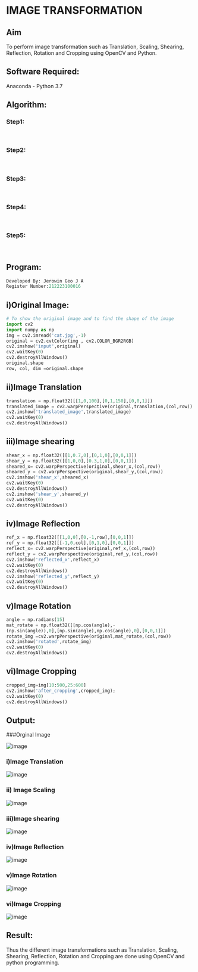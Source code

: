 # IMAGE TRANSFORMATION


## Aim
To perform image transformation such as Translation, Scaling, Shearing, Reflection, Rotation and Cropping using OpenCV and Python.

## Software Required:
Anaconda - Python 3.7

## Algorithm:
### Step1:
<br>

### Step2:
<br>

### Step3:
<br>

### Step4:
<br>

### Step5:
<br>

## Program:
```python
Developed By: Jerowin Geo J A
Register Number:212223100016
```

## i)Original Image:
```python
# To show the original image and to find the shape of the image
import cv2
import numpy as np
img = cv2.imread('cat.jpg',-1)
original = cv2.cvtColor(img , cv2.COLOR_BGR2RGB)
cv2.imshow('input',original)
cv2.waitKey(0)
cv2.destroyAllWindows()
original.shape
row, col, dim =original.shape
```
## ii)Image Translation
```python
translation = np.float32([[1,0,100],[0,1,150],[0,0,1]])
translated_image = cv2.warpPerspective(original,translation,(col,row))
cv2.imshow('translated_image',translated_image)
cv2.waitKey(0)
cv2.destroyAllWindows()
```
## iii)Image shearing
```python
shear_x = np.float32([[1,0.7,0],[0,1,0],[0,0,1]])
shear_y = np.float32([[1,0,0],[0.3,1,0],[0,0,1]])
sheared_x= cv2.warpPerspective(original,shear_x,(col,row))
sheared_y = cv2.warpPerspective(original,shear_y,(col,row))
cv2.imshow('shear_x',sheared_x)
cv2.waitKey(0)
cv2.destroyAllWindows()
cv2.imshow('shear_y',sheared_y)
cv2.waitKey(0)
cv2.destroyAllWindows()

```

## iv)Image Reflection
```python
ref_x = np.float32([[1,0,0],[0,-1,row],[0,0,1]])
ref_y = np.float32([[-1,0,col],[0,1,0],[0,0,1]])
reflect_x= cv2.warpPerspective(original,ref_x,(col,row))
reflect_y = cv2.warpPerspective(original,ref_y,(col,row))
cv2.imshow('reflected_x',reflect_x)
cv2.waitKey(0)
cv2.destroyAllWindows()
cv2.imshow('reflected_y',reflect_y)
cv2.waitKey(0)
cv2.destroyAllWindows()
```



## v)Image Rotation
```python
angle = np.radians(15)
mat_rotate = np.float32([[np.cos(angle),-
(np.sin(angle)),0],[np.sin(angle),np.cos(angle),0],[0,0,1]])
rotate_img =cv2.warpPerspective(original,mat_rotate,(col,row))
cv2.imshow('rotated',rotate_img)
cv2.waitKey(0)
cv2.destroyAllWindows()

```
## vi)Image Cropping
```python
cropped_img=img[10:500,25:600] 
cv2.imshow('after_cropping',cropped_img);
cv2.waitKey(0)
cv2.destroyAllWindows()

```
## Output:
###Orginal Image

![image](https://github.com/user-attachments/assets/714f7eeb-9a86-4800-a018-2d8d49adb66a)


### i)Image Translation

![image](https://github.com/user-attachments/assets/906b7378-ba3b-4a61-9dc2-8a89ecd7e1da)




### ii) Image Scaling

![image](https://github.com/user-attachments/assets/eb445e52-4b26-4ba8-b40b-da05b417411b)






### iii)Image shearing


![image](https://github.com/user-attachments/assets/d656b24a-f228-4fd4-b636-e68efe773e33)


### iv)Image Reflection

![image](https://github.com/user-attachments/assets/bc8839fa-6281-4c56-90f2-0092c1e1001a)




### v)Image Rotation

![image](https://github.com/user-attachments/assets/fb6bc5bd-bcdd-45a5-9d96-309db75040bd)




### vi)Image Cropping

![image](https://github.com/user-attachments/assets/9376851d-c010-49cb-a540-1aecdb619ff5)





## Result: 

Thus the different image transformations such as Translation, Scaling, Shearing, Reflection, Rotation and Cropping are done using OpenCV and python programming.
